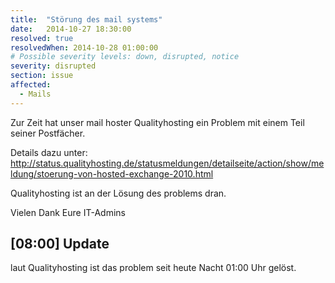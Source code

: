 ```yaml
---
title:  "Störung des mail systems"
date:   2014-10-27 18:30:00
resolved: true
resolvedWhen: 2014-10-28 01:00:00
# Possible severity levels: down, disrupted, notice
severity: disrupted
section: issue
affected:
  - Mails
---
```



Zur Zeit hat unser mail hoster Qualityhosting ein Problem mit einem Teil seiner Postfächer.

Details dazu unter:
http://status.qualityhosting.de/statusmeldungen/detailseite/action/show/meldung/stoerung-von-hosted-exchange-2010.html


Qualityhosting ist an der Lösung des problems dran.

Vielen Dank
Eure IT-Admins

[08:00] Update
--------------

laut Qualityhosting ist das problem seit heute Nacht 01:00 Uhr gelöst.
